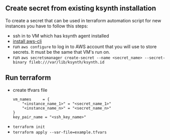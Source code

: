 ## Create secret from existing ksynth installation

To create a secret that can be used in terraform automation script for new instances you have to follow this steps:
- ssh in to VM which has ksynth agent installed
- [install aws-cli](https://docs.aws.amazon.com/cli/latest/userguide/install-cliv2.html)
- run `aws configure` to log in to AWS account that you will use to store secrets. It must be the same that VM's run on.
- run `aws secretsmanager create-secret --name <secret_name> --secret-binary fileb:///var/lib/ksynth/ksynth.id`

## Run terraform

- create tfvars file
    ```
    vm_names     = {
        "<instance_name_1>" = "<secret_name_1>"
        "<instance_name_n>" = "<secret_name_n>"
    }
    key_pair_name = "<ssh_key_name>"
    ```
- `terraform init`
- `terraform apply --var-file=example.tfvars`
